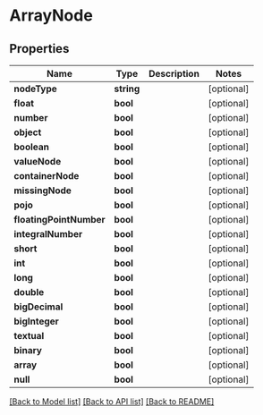 # ArrayNode

## Properties
Name | Type | Description | Notes
------------ | ------------- | ------------- | -------------
**nodeType** | **string** |  | [optional] 
**float** | **bool** |  | [optional] 
**number** | **bool** |  | [optional] 
**object** | **bool** |  | [optional] 
**boolean** | **bool** |  | [optional] 
**valueNode** | **bool** |  | [optional] 
**containerNode** | **bool** |  | [optional] 
**missingNode** | **bool** |  | [optional] 
**pojo** | **bool** |  | [optional] 
**floatingPointNumber** | **bool** |  | [optional] 
**integralNumber** | **bool** |  | [optional] 
**short** | **bool** |  | [optional] 
**int** | **bool** |  | [optional] 
**long** | **bool** |  | [optional] 
**double** | **bool** |  | [optional] 
**bigDecimal** | **bool** |  | [optional] 
**bigInteger** | **bool** |  | [optional] 
**textual** | **bool** |  | [optional] 
**binary** | **bool** |  | [optional] 
**array** | **bool** |  | [optional] 
**null** | **bool** |  | [optional] 

[[Back to Model list]](../README.md#documentation-for-models) [[Back to API list]](../README.md#documentation-for-api-endpoints) [[Back to README]](../README.md)


